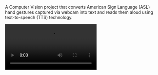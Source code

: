 A Computer Vision project that converts American Sign Language (ASL) hand gestures captured via webcam into text and reads them aloud using text-to-speech (TTS) technology.

![ASL to Speech Demo](https://github.com/Louie0517/asl-to-speech/blob/main/assets/demo.mp4?raw=true)
